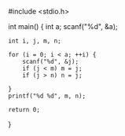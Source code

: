 
#include <stdio.h>

int main() {
	int a;
	scanf("%d", &a);
    
	int i, j, m, n;
	
	for (i = 0; i < a; ++i) {
		scanf("%d", &j);
		if (j < m) m = j;
		if (j > n) n = j;
	         
	}
	printf("%d %d", m, n);

	return 0;
}
